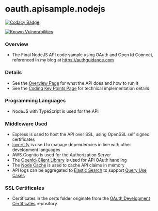 # oauth.apisample.nodejs

[![Codacy Badge](https://app.codacy.com/project/badge/Grade/4e685ae1d0ae4d3091e0dccd5b3cd011)](https://www.codacy.com/gh/gary-archer/oauth.apisample.nodejs/dashboard?utm_source=github.com&amp;utm_medium=referral&amp;utm_content=gary-archer/oauth.apisample.nodejs&amp;utm_campaign=Badge_Grade) 

[![Known Vulnerabilities](https://snyk.io/test/github/gary-archer/oauth.apisample.nodejs/badge.svg?targetFile=package.json)](https://snyk.io/test/github/gary-archer/oauth.apisample.nodejs?targetFile=package.json)

### Overview

* The Final NodeJS API code sample using OAuth and Open Id Connect, referenced in my blog at https://authguidance.com

### Details

* See the [Overview Page](https://authguidance.com/2017/10/27/api-architecture-node) for what the API does and how to run it
* See the [Coding Key Points Page](https://authguidance.com/2017/10/27/final-nodeapi-coding-key-points/) for technical implementation details

### Programming Languages

* NodeJS with TypeScript is used for the API

### Middleware Used

* Express is used to host the API over SSL, using OpenSSL self signed certificates
* [Inversify](http://inversify.io) is used to manage dependencies in line with other development languages
* AWS Cognito is used for the Authorization Server
* The [OpenId-Client Library](https://github.com/panva/node-openid-client) is used for API OAuth handling
* The [Node Cache](https://github.com/mpneuried/nodecache) is used to cache API claims in memory
* API logs can be aggregated to [Elastic Search](https://authguidance.com/2019/07/19/log-aggregation-setup/) to support [Query Use Cases](https://authguidance.com/2019/08/02/intelligent-api-platform-analysis/)

### SSL Certificates

* Certificates in the certs folder originate from the [OAuth Development Certificates](https://github.com/gary-archer/oauth.developmentcertificates) repository